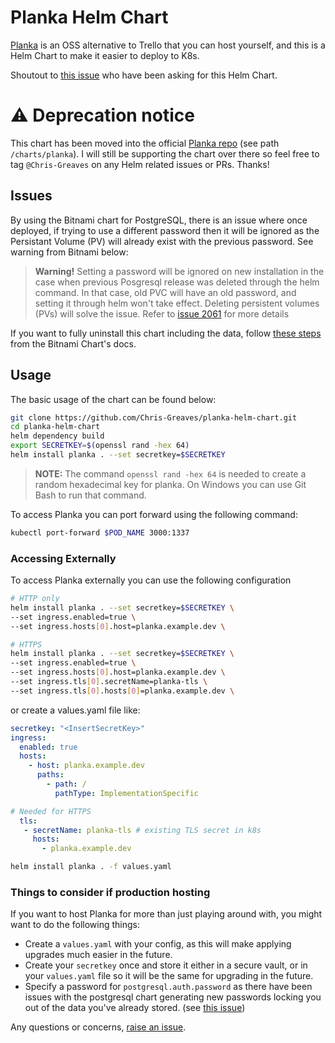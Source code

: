 # Planka Helm Chart


[Planka](https://github.com/plankanban/planka) is an OSS alternative to Trello that you can host yourself, and this is a Helm Chart to make it easier to deploy to K8s.

Shoutout to [this issue](https://github.com/plankanban/planka/issues/192) who have been asking for this Helm Chart.

# ⚠️ Deprecation notice

This chart has been moved into the official [Planka repo](https://github.com/plankanban/planka) (see path `/charts/planka`). I will still be supporting the chart over there so feel free to tag `@Chris-Greaves` on any Helm related issues or PRs. Thanks!

## Issues

By using the Bitnami chart for PostgreSQL, there is an issue where once deployed, if trying to use a different password then it will be ignored as the Persistant Volume (PV) will already exist with the previous password. See warning from Bitnami below:

> **Warning!** Setting a password will be ignored on new installation in the case when previous Posgresql release was deleted through the helm command. In that case, old PVC will have an old password, and setting it through helm won't take effect. Deleting persistent volumes (PVs) will solve the issue. Refer to [issue 2061](https://github.com/bitnami/charts/issues/2061) for more details

If you want to fully uninstall this chart including the data, follow [these steps](https://github.com/bitnami/charts/blob/main/bitnami/postgresql/README.md#uninstalling-the-chart) from the Bitnami Chart's docs.

## Usage

The basic usage of the chart can be found below:

```bash
git clone https://github.com/Chris-Greaves/planka-helm-chart.git
cd planka-helm-chart
helm dependency build
export SECRETKEY=$(openssl rand -hex 64)
helm install planka . --set secretkey=$SECRETKEY
```

> **NOTE:** The command `openssl rand -hex 64` is needed to create a random hexadecimal key for planka. On Windows you can use Git Bash to run that command.

To access Planka you can port forward using the following command:

```bash
kubectl port-forward $POD_NAME 3000:1337
```

### Accessing Externally

To access Planka externally you can use the following configuration

```bash
# HTTP only
helm install planka . --set secretkey=$SECRETKEY \
--set ingress.enabled=true \
--set ingress.hosts[0].host=planka.example.dev \

# HTTPS
helm install planka . --set secretkey=$SECRETKEY \
--set ingress.enabled=true \
--set ingress.hosts[0].host=planka.example.dev \
--set ingress.tls[0].secretName=planka-tls \
--set ingress.tls[0].hosts[0]=planka.example.dev \
```

or create a values.yaml file like:

```yaml
secretkey: "<InsertSecretKey>"
ingress:
  enabled: true
  hosts:
    - host: planka.example.dev
      paths:
        - path: /
          pathType: ImplementationSpecific

# Needed for HTTPS
  tls:
   - secretName: planka-tls # existing TLS secret in k8s
     hosts:
       - planka.example.dev
```

```bash
helm install planka . -f values.yaml
```

### Things to consider if production hosting

If you want to host Planka for more than just playing around with, you might want to do the following things:

- Create a `values.yaml` with your config, as this will make applying upgrades much easier in the future.
- Create your `secretkey` once and store it either in a secure vault, or in your `values.yaml` file so it will be the same for upgrading in the future.
- Specify a password for `postgresql.auth.password` as there have been issues with the postgresql chart generating new passwords locking you out of the data you've already stored. (see [this issue](https://github.com/bitnami/charts/issues/2061))

Any questions or concerns, [raise an issue](https://github.com/Chris-Greaves/planka-helm-chart/issues/new).